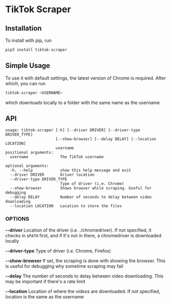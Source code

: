 # TikTok Scraper

## Installation
To install with pip, run
```bash
pip3 install tiktok-scraper
```

## Simple Usage
To use it with default settings, the latest version of Chrome is required. After which, you can run

```bash
tiktok-scraper <USERNAME>
```

which downloads locally to a folder with the same name as the username

## API
```
usage: tiktok-scraper [-h] [--driver DRIVER] [--driver-type DRIVER_TYPE]
                      [--show-browser] [--delay DELAY] [--location LOCATION]
                      username
positional arguments:
  username              The TikTok username

optional arguments:
  -h, --help            show this help message and exit
  --driver DRIVER       Driver location
  --driver-type DRIVER_TYPE
                        Type of driver (i.e. Chrome)
  --show-browser        Shows browser while scraping. Useful for debugging
  --delay DELAY         Number of seconds to delay between video downloading
  --location LOCATION   Location to store the files
```

### OPTIONS
**--driver**        Location of the driver (i.e. ./chromedriver). If not specified, it checks in `$PATH` first, and if it's not in there, a chromedriver is downloaded locally

**--driver-type**   Type of driver (i.e. Chrome, Firefox)

**--show-browser**  If set, the scraping is done with showing the browser. This is useful for debugging why sometime scraping may fail

**--delay**         The number of seconds to delay between video downloading. This may be important if there's a rate limit

**--location**      Location of where the videos are downloaded. If not specified, location is the same as the username 
